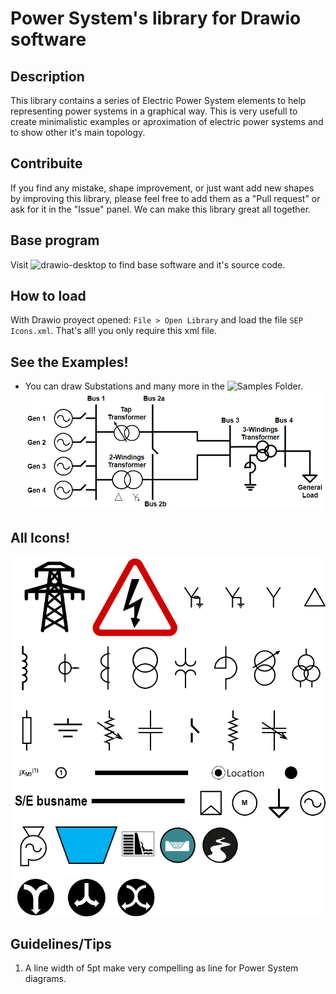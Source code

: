 # Power System's library for Drawio software

## Description
This library contains a series of Electric Power System elements to help representing power systems in a graphical way. 
This is very usefull to create minimalistic examples or aproximation of electric power systems and to show other it's main topology.

## Contribuite
If you find any mistake, shape improvement, or just want add new shapes by improving this library, please feel free to add them as a "Pull request" or ask for it in the "Issue" panel. We can make this library great all together.

## Base program
Visit ![drawio-desktop](https://github.com/jgraph/drawio-desktop) to find base software and it's source code.

## How to load
With Drawio proyect opened: `File > Open Library` and load the file `SEP Icons.xml`. That's all! you only require this xml file.

## See the Examples!
* You can draw Substations and many more in the ![Samples](https://github.com/Gseguelg/PowerSystem-Drawio-lib/tree/main/Samples) Folder.
![PS Sample](https://github.com/Gseguelg/PowerSystem-Drawio-lib/blob/main/Samples/Net%201.drawio.png?raw=true)

## All Icons!
![All Icons](https://github.com/Gseguelg/PowerSystem-Drawio-lib/blob/main/Samples/All%20Icons.drawio.png?raw=true)

## Guidelines/Tips
1. A line width of 5pt make very compelling as line for Power System diagrams.
